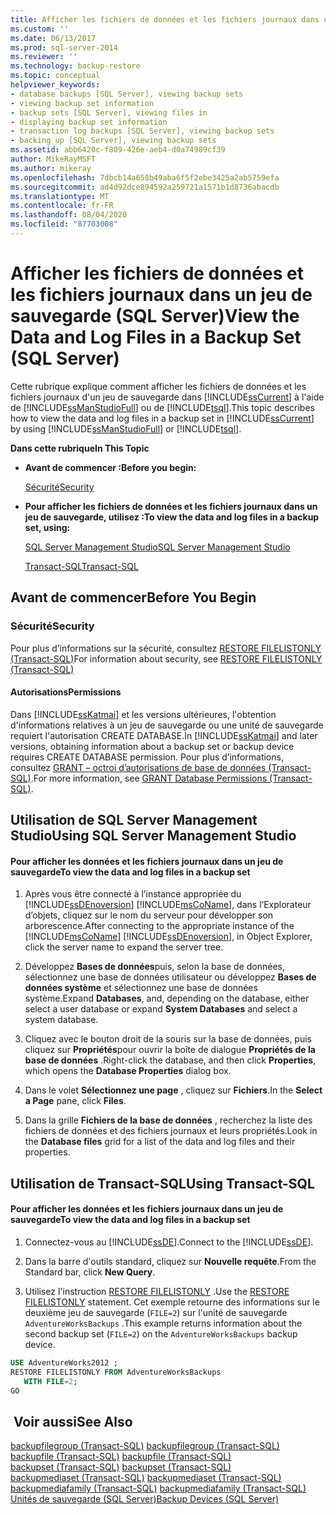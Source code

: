 ```yaml
---
title: Afficher les fichiers de données et les fichiers journaux dans un jeu de sauvegarde (SQL Server) | Microsoft Docs
ms.custom: ''
ms.date: 06/13/2017
ms.prod: sql-server-2014
ms.reviewer: ''
ms.technology: backup-restore
ms.topic: conceptual
helpviewer_keywords:
- database backups [SQL Server], viewing backup sets
- viewing backup set information
- backup sets [SQL Server], viewing files in
- displaying backup set information
- transaction log backups [SQL Server], viewing backup sets
- backing up [SQL Server], viewing backup sets
ms.assetid: abb6420c-f809-426e-aeb4-d0a74989cf39
author: MikeRayMSFT
ms.author: mikeray
ms.openlocfilehash: 7dbcb14a658b49aba6f5f2ebe3425a2ab5759efa
ms.sourcegitcommit: ad4d92dce894592a259721a1571b1d8736abacdb
ms.translationtype: MT
ms.contentlocale: fr-FR
ms.lasthandoff: 08/04/2020
ms.locfileid: "87703008"
---
```

# <a name="view-the-data-and-log-files-in-a-backup-set-sql-server"></a><span data-ttu-id="dc752-102">Afficher les fichiers de données et les fichiers journaux dans un jeu de sauvegarde (SQL Server)</span><span class="sxs-lookup"><span data-stu-id="dc752-102">View the Data and Log Files in a Backup Set (SQL Server)</span></span>
  <span data-ttu-id="dc752-103">Cette rubrique explique comment afficher les fichiers de données et les fichiers journaux d'un jeu de sauvegarde dans [!INCLUDE[ssCurrent](../../includes/sscurrent-md.md)] à l'aide de [!INCLUDE[ssManStudioFull](../../includes/ssmanstudiofull-md.md)] ou de [!INCLUDE[tsql](../../includes/tsql-md.md)].</span><span class="sxs-lookup"><span data-stu-id="dc752-103">This topic describes how to view the data and log files in a backup set in [!INCLUDE[ssCurrent](../../includes/sscurrent-md.md)] by using [!INCLUDE[ssManStudioFull](../../includes/ssmanstudiofull-md.md)] or [!INCLUDE[tsql](../../includes/tsql-md.md)].</span></span>  
  
 <span data-ttu-id="dc752-104">**Dans cette rubrique**</span><span class="sxs-lookup"><span data-stu-id="dc752-104">**In This Topic**</span></span>  
  
-   <span data-ttu-id="dc752-105">**Avant de commencer :**</span><span class="sxs-lookup"><span data-stu-id="dc752-105">**Before you begin:**</span></span>  
  
     [<span data-ttu-id="dc752-106">Sécurité</span><span class="sxs-lookup"><span data-stu-id="dc752-106">Security</span></span>](#Security)  
  
-   <span data-ttu-id="dc752-107">**Pour afficher les fichiers de données et les fichiers journaux dans un jeu de sauvegarde, utilisez :**</span><span class="sxs-lookup"><span data-stu-id="dc752-107">**To view the data and log files in a backup set, using:**</span></span>  
  
     [<span data-ttu-id="dc752-108">SQL Server Management Studio</span><span class="sxs-lookup"><span data-stu-id="dc752-108">SQL Server Management Studio</span></span>](#SSMSProcedure)  
  
     [<span data-ttu-id="dc752-109">Transact-SQL</span><span class="sxs-lookup"><span data-stu-id="dc752-109">Transact-SQL</span></span>](#TsqlProcedure)  
  
##  <a name="before-you-begin"></a><a name="BeforeYouBegin"></a> <span data-ttu-id="dc752-110">Avant de commencer</span><span class="sxs-lookup"><span data-stu-id="dc752-110">Before You Begin</span></span>  
  
###  <a name="security"></a><a name="Security"></a> <span data-ttu-id="dc752-111">Sécurité</span><span class="sxs-lookup"><span data-stu-id="dc752-111">Security</span></span>  
 <span data-ttu-id="dc752-112">Pour plus d’informations sur la sécurité, consultez [RESTORE FILELISTONLY &#40;Transact-SQL&#41;](/sql/t-sql/statements/restore-statements-filelistonly-transact-sql)</span><span class="sxs-lookup"><span data-stu-id="dc752-112">For information about security, see [RESTORE FILELISTONLY &#40;Transact-SQL&#41;](/sql/t-sql/statements/restore-statements-filelistonly-transact-sql)</span></span>  
  
####  <a name="permissions"></a><a name="Permissions"></a> <span data-ttu-id="dc752-113">Autorisations</span><span class="sxs-lookup"><span data-stu-id="dc752-113">Permissions</span></span>  
 <span data-ttu-id="dc752-114">Dans [!INCLUDE[ssKatmai](../../includes/sskatmai-md.md)] et les versions ultérieures, l'obtention d'informations relatives à un jeu de sauvegarde ou une unité de sauvegarde requiert l'autorisation CREATE DATABASE.</span><span class="sxs-lookup"><span data-stu-id="dc752-114">In [!INCLUDE[ssKatmai](../../includes/sskatmai-md.md)] and later versions, obtaining information about a backup set or backup device requires CREATE DATABASE permission.</span></span> <span data-ttu-id="dc752-115">Pour plus d’informations, consultez [GRANT – octroi d’autorisations de base de données &#40;Transact-SQL&#41;](/sql/t-sql/statements/grant-database-permissions-transact-sql).</span><span class="sxs-lookup"><span data-stu-id="dc752-115">For more information, see [GRANT Database Permissions &#40;Transact-SQL&#41;](/sql/t-sql/statements/grant-database-permissions-transact-sql).</span></span>  
  
##  <a name="using-sql-server-management-studio"></a><a name="SSMSProcedure"></a> <span data-ttu-id="dc752-116">Utilisation de SQL Server Management Studio</span><span class="sxs-lookup"><span data-stu-id="dc752-116">Using SQL Server Management Studio</span></span>  
  
#### <a name="to-view-the-data-and-log-files-in-a-backup-set"></a><span data-ttu-id="dc752-117">Pour afficher les données et les fichiers journaux dans un jeu de sauvegarde</span><span class="sxs-lookup"><span data-stu-id="dc752-117">To view the data and log files in a backup set</span></span>  
  
1.  <span data-ttu-id="dc752-118">Après vous être connecté à l’instance appropriée du [!INCLUDE[ssDEnoversion](../../includes/ssdenoversion-md.md)] [!INCLUDE[msCoName](../../includes/msconame-md.md)], dans l’Explorateur d’objets, cliquez sur le nom du serveur pour développer son arborescence.</span><span class="sxs-lookup"><span data-stu-id="dc752-118">After connecting to the appropriate instance of the [!INCLUDE[msCoName](../../includes/msconame-md.md)] [!INCLUDE[ssDEnoversion](../../includes/ssdenoversion-md.md)], in Object Explorer, click the server name to expand the server tree.</span></span>  
  
2.  <span data-ttu-id="dc752-119">Développez **Bases de données**puis, selon la base de données, sélectionnez une base de données utilisateur ou développez **Bases de données système** et sélectionnez une base de données système.</span><span class="sxs-lookup"><span data-stu-id="dc752-119">Expand **Databases**, and, depending on the database, either select a user database or expand **System Databases** and select a system database.</span></span>  
  
3.  <span data-ttu-id="dc752-120">Cliquez avec le bouton droit de la souris sur la base de données, puis cliquez sur **Propriétés**pour ouvrir la boîte de dialogue **Propriétés de la base de données** .</span><span class="sxs-lookup"><span data-stu-id="dc752-120">Right-click the database, and then click **Properties**, which opens the **Database Properties** dialog box.</span></span>  
  
4.  <span data-ttu-id="dc752-121">Dans le volet **Sélectionnez une page** , cliquez sur **Fichiers**.</span><span class="sxs-lookup"><span data-stu-id="dc752-121">In the **Select a Page** pane, click **Files**.</span></span>  
  
5.  <span data-ttu-id="dc752-122">Dans la grille **Fichiers de la base de données** , recherchez la liste des fichiers de données et des fichiers journaux et leurs propriétés.</span><span class="sxs-lookup"><span data-stu-id="dc752-122">Look in the **Database files** grid for a list of the data and log files and their properties.</span></span>  
  
##  <a name="using-transact-sql"></a><a name="TsqlProcedure"></a> <span data-ttu-id="dc752-123">Utilisation de Transact-SQL</span><span class="sxs-lookup"><span data-stu-id="dc752-123">Using Transact-SQL</span></span>  
  
#### <a name="to-view-the-data-and-log-files-in-a-backup-set"></a><span data-ttu-id="dc752-124">Pour afficher les données et les fichiers journaux dans un jeu de sauvegarde</span><span class="sxs-lookup"><span data-stu-id="dc752-124">To view the data and log files in a backup set</span></span>  
  
1.  <span data-ttu-id="dc752-125">Connectez-vous au [!INCLUDE[ssDE](../../includes/ssde-md.md)].</span><span class="sxs-lookup"><span data-stu-id="dc752-125">Connect to the [!INCLUDE[ssDE](../../includes/ssde-md.md)].</span></span>  
  
2.  <span data-ttu-id="dc752-126">Dans la barre d'outils standard, cliquez sur **Nouvelle requête**.</span><span class="sxs-lookup"><span data-stu-id="dc752-126">From the Standard bar, click **New Query**.</span></span>  
  
3.  <span data-ttu-id="dc752-127">Utilisez l'instruction [RESTORE FILELISTONLY](/sql/t-sql/statements/restore-statements-filelistonly-transact-sql) .</span><span class="sxs-lookup"><span data-stu-id="dc752-127">Use the [RESTORE FILELISTONLY](/sql/t-sql/statements/restore-statements-filelistonly-transact-sql) statement.</span></span> <span data-ttu-id="dc752-128">Cet exemple retourne des informations sur le deuxième jeu de sauvegarde (`FILE=2`) sur l'unité de sauvegarde `AdventureWorksBackups` .</span><span class="sxs-lookup"><span data-stu-id="dc752-128">This example returns information about the second backup set (`FILE=2`) on the `AdventureWorksBackups` backup device.</span></span>  
  
```sql  
USE AdventureWorks2012 ;  
RESTORE FILELISTONLY FROM AdventureWorksBackups   
   WITH FILE=2;  
GO  
```  
  
## <a name="see-also"></a><span data-ttu-id="dc752-129"> Voir aussi</span><span class="sxs-lookup"><span data-stu-id="dc752-129">See Also</span></span>  
 <span data-ttu-id="dc752-130">[backupfilegroup &#40;Transact-SQL&#41;](/sql/relational-databases/system-tables/backupfilegroup-transact-sql) </span><span class="sxs-lookup"><span data-stu-id="dc752-130">[backupfilegroup &#40;Transact-SQL&#41;](/sql/relational-databases/system-tables/backupfilegroup-transact-sql) </span></span>  
 <span data-ttu-id="dc752-131">[backupfile &#40;Transact-SQL&#41;](/sql/relational-databases/system-tables/backupfile-transact-sql) </span><span class="sxs-lookup"><span data-stu-id="dc752-131">[backupfile &#40;Transact-SQL&#41;](/sql/relational-databases/system-tables/backupfile-transact-sql) </span></span>  
 <span data-ttu-id="dc752-132">[backupset &#40;Transact-SQL&#41;](/sql/relational-databases/system-tables/backupset-transact-sql) </span><span class="sxs-lookup"><span data-stu-id="dc752-132">[backupset &#40;Transact-SQL&#41;](/sql/relational-databases/system-tables/backupset-transact-sql) </span></span>  
 <span data-ttu-id="dc752-133">[backupmediaset &#40;Transact-SQL&#41;](/sql/relational-databases/system-tables/backupmediaset-transact-sql) </span><span class="sxs-lookup"><span data-stu-id="dc752-133">[backupmediaset &#40;Transact-SQL&#41;](/sql/relational-databases/system-tables/backupmediaset-transact-sql) </span></span>  
 <span data-ttu-id="dc752-134">[backupmediafamily &#40;Transact-SQL&#41;](/sql/relational-databases/system-tables/backupmediafamily-transact-sql) </span><span class="sxs-lookup"><span data-stu-id="dc752-134">[backupmediafamily &#40;Transact-SQL&#41;](/sql/relational-databases/system-tables/backupmediafamily-transact-sql) </span></span>  
 [<span data-ttu-id="dc752-135">Unités de sauvegarde &#40;SQL Server&#41;</span><span class="sxs-lookup"><span data-stu-id="dc752-135">Backup Devices &#40;SQL Server&#41;</span></span>](backup-devices-sql-server.md)  
  
  
